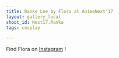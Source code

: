 ```yaml
---
title: Ranke Lee by Flora at AnimeNext'17
layout: gallery_local
shoot_id: Next17.Ranka
tags: cosplay

---
```


Find Flora on [Instagram](https://www.instagram.com/sunfloradesuu/) !

